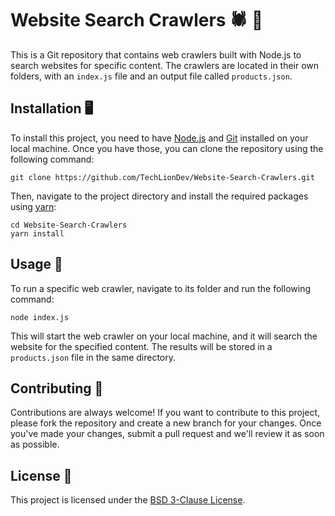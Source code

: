 # Website Search Crawlers 🕷️ 🔎

This is a Git repository that contains web crawlers built with Node.js to search websites for specific content. The crawlers are located in their own folders, with an `index.js` file and an output file called `products.json`.

## Installation 🖥️

To install this project, you need to have [Node.js](https://nodejs.org/en/download/current) and [Git](https://git-scm.com/downloads) installed on your local machine. Once you have those, you can clone the repository using the following command:

```
git clone https://github.com/TechLionDev/Website-Search-Crawlers.git
```

Then, navigate to the project directory and install the required packages using [yarn](https://yarnpkg.com):

```
cd Website-Search-Crawlers
yarn install
```

## Usage 🚀

To run a specific web crawler, navigate to its folder and run the following command:

```
node index.js
```

This will start the web crawler on your local machine, and it will search the website for the specified content. The results will be stored in a `products.json` file in the same directory.

## Contributing 🙌

Contributions are always welcome! If you want to contribute to this project, please fork the repository and create a new branch for your changes. Once you've made your changes, submit a pull request and we'll review it as soon as possible.

## License 📃

This project is licensed under the [BSD 3-Clause License](https://github.com/TechLionDev/Website-Search-Crawlers/blob/main/LICENSE).